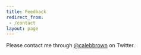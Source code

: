 ```yaml
---
title: Feedback
redirect_from:
 - /contact
layout: page
---
```


Please contact me through [@calebbrown](http://twitter.com/calebbrown) on Twitter.
